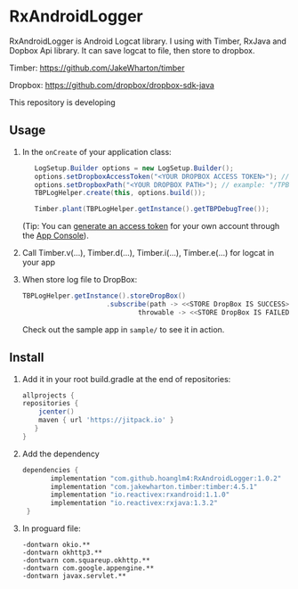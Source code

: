 # RxAndroidLogger
RxAndroidLogger is Android Logcat library. I using with Timber, RxJava and Dopbox Api library. It can save logcat to file, then store to dropbox.

Timber: https://github.com/JakeWharton/timber

Dropbox: https://github.com/dropbox/dropbox-sdk-java

This repository is developing

Usage
-----
1. In the `onCreate` of your application class:
   ```java
      LogSetup.Builder options = new LogSetup.Builder();
      options.setDropboxAccessToken("<YOUR DROPBOX ACCESS TOKEN>"); // example: "JM5srPDuSpMAAAAAAAAUmLljWVbGxYfdy7T3W_Dsh1Sv8B7-7H87QTgdWghuQAR-"
      options.setDropboxPath("<YOUR DROPBOX PATH>"); // example: "/TPBLog"
      TBPLogHelper.create(this, options.build());

      Timber.plant(TBPLogHelper.getInstance().getTBPDebugTree());
   ```
   (Tip: You can [generate an access token](https://blogs.dropbox.com/developers/2014/05/generate-an-access-token-for-your-own-account/) 
   for your own account through the [App Console](https://www.dropbox.com/developers/apps)).
 
2. Call Timber.v(...), Timber.d(...), Timber.i(...), Timber.e(...) for logcat in your app

3. When store log file to DropBox:
   ```java
   TBPLogHelper.getInstance().storeDropBox()
                        .subscribe(path -> <<STORE DropBox IS SUCCESS>>,
                                throwable -> <<STORE DropBox IS FAILED>>);
   ```
   
   Check out the sample app in `sample/` to see it in action.
   
Install
-------
1. Add it in your root build.gradle at the end of repositories:
    ```groovy
    allprojects {
    repositories {
        jcenter()
        maven { url 'https://jitpack.io' }
       }
    }
    ```
2. Add the dependency
    ```groovy
    dependencies {
           implementation "com.github.hoanglm4:RxAndroidLogger:1.0.2"
           implementation "com.jakewharton.timber:timber:4.5.1"
           implementation "io.reactivex:rxandroid:1.1.0"
           implementation "io.reactivex:rxjava:1.3.2"
	 }
    ```
3. In proguard file:
    ```
    -dontwarn okio.**
    -dontwarn okhttp3.**
    -dontwarn com.squareup.okhttp.**
    -dontwarn com.google.appengine.**
    -dontwarn javax.servlet.**
    ```
